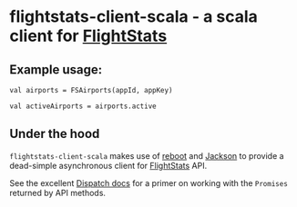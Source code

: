 # flightstats-client-scala - a scala client for [FlightStats][1]

## Example usage:

    val airports = FSAirports(appId, appKey)

    val activeAirports = airports.active

## Under the hood

`flightstats-client-scala` makes use of [reboot][2] and [Jackson][3]
to provide a dead-simple asynchronous client for [FlightStats][1] API.

See the excellent [Dispatch docs][4] for a primer on working with the
`Promises` returned by API methods.

[1]: https://developer.flightstats.com/api-docs/
[2]: https://github.com/dispatch/reboot
[3]: http://jackson.codehaus.org
[4]: http://dispatch.databinder.net/Dispatch.html
